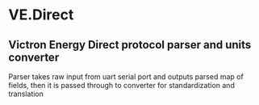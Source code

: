 # VE.Direct
## Victron Energy Direct protocol parser and units converter

Parser takes raw input from uart serial port and outputs parsed map of fields,
then it is passed through to converter for standardization and translation

